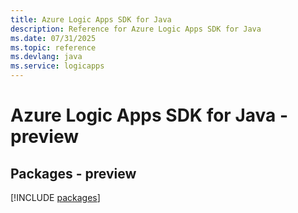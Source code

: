 ```yaml
---
title: Azure Logic Apps SDK for Java
description: Reference for Azure Logic Apps SDK for Java
ms.date: 07/31/2025
ms.topic: reference
ms.devlang: java
ms.service: logicapps
---
```

# Azure Logic Apps SDK for Java - preview
## Packages - preview
[!INCLUDE [packages](logic-apps-index.md)]